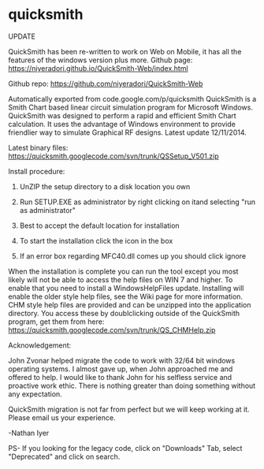 # quicksmith

UPDATE

QuickSmith has been re-written to work on Web on Mobile, it has all the features of the windows version plus more.
Github page: https://niyeradori.github.io/QuickSmith-Web/index.html

Github repo: https://github.com/niyeradori/QuickSmith-Web

Automatically exported from code.google.com/p/quicksmith
QuickSmith is a Smith Chart based linear circuit simulation program for Microsoft Windows. QuickSmith was designed to perform a rapid and efficient Smith Chart calculation. It uses the advantage of Windows environment to provide friendlier way to simulate Graphical RF designs. Latest update 12/11/2014.

Latest binary files: https://quicksmith.googlecode.com/svn/trunk/QSSetup_V501.zip

Install procedure:

1) UnZIP the setup directory to a disk location you own

2) Run SETUP.EXE as administrator by right clicking on itand selecting "run as administrator"

3) Best to accept the default location for installation

4) To start the installation click the icon in the box

5) If an error box regarding MFC40.dll comes up you should click ignore

When the installation is complete you can run the tool except you most likely will not be able to access the help files on WIN 7 and higher. To enable that you need to install a WindowsHelpFiles update. Installing will enable the older style help files, see the Wiki page for more information. CHM style help files are provided and can be unzipped into the application directory. You access these by doublclicking outside of the QuickSmith program, get them from here: https://quicksmith.googlecode.com/svn/trunk/QS_CHMHelp.zip

Acknowledgement:

John Zvonar helped migrate the code to work with 32/64 bit windows operating systems. I almost gave up, when John approached me and offered to help. I would like to thank John for his selfless service and proactive work ethic. There is nothing greater than doing something without any expectation.

QuickSmith migration is not far from perfect but we will keep working at it. Please email us your experience.

-Nathan Iyer

PS- If you looking for the legacy code, click on "Downloads" Tab, select "Deprecated" and click on search.
